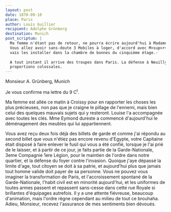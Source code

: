 ```yaml
---
layout: post
date: 1870-09-10
place: Paris
author: Louis Guillier
recipient: Adolphe Grünberg
destination: Munich
post_scriptum: |
  Ma femme n'étant pas de retour, ne pourra écrire aujourd'hui à Madame Grünberg.
  Vous allez avoir sans-doute 3 Mobiles à loger, d'accord avec M<sup>r</sup> Louis Rau, je
  vais les installer dans la chambre de bonnes du cinquième étage.-
  
  A tout instant il arrive des troupes dans Paris. La défense à Neuilly prend des
  proportions colossales.
---
```


Monsieur A. Grünberg, Munich


Je vous confirme ma lettre du 9 C<sup>t</sup>.

Ma femme est allée ce matin à Croissy pour en rapporter les choses les plus
précieuses, non pas que je craigne le pillage de l'ennemi, mais bien celui des
quelques mauvais sujets qui y resteront. Louise l'a accompagnée avec toutes les
clés. Mme Eymond dureste a commencé d'aujourd'hui le déménagement des meubles
qui lui appartiennent.

Vous avez reçu deux fois déjà des billets de garde et comme j'ai répondu au
second billet que vous n'étiez pas encore revenu d'Egypte, votre Capitaine
était disposé à faire enlever le fusil qui vous a été confié, lorsque je l'ai
prié de le laisser, et à partir de ce jour, je faits partie de la
Garde-Nationale, 3eme Compagnie 1ere Légion, pour le maintien de l'ordre dans
notre quartier, et la défense du foyer contre l'invasion. Quoique j'aye dépassé
la limite d'age, tout citoyen se doit à sa patrie, et aujourd'hui plus que
jamais tout homme valide doit payer de sa personne. Vous ne pouvez vous
imaginer la transformation de Paris, et l'accroissement spontané de la
Garde-Nationale, l'habit civil est en minorité aujourd'hui, et les uniformes de
toutes armes passent et repassent sans-cesse dans cette rue Royale si
brillantes d'équipages autrefois. Il y a une attente fiévreuse, beaucoup
d'animation, mais l'ordre règne cependant au milieu de tout ce brouhaha. Adieu,
Monsieur, recevez l'assurance de mes sentiments bien dévoués.
